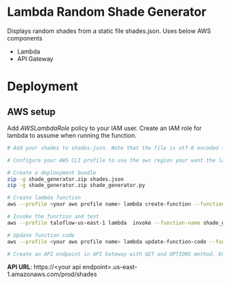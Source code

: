 # Lambda Random Shade Generator

Displays random shades from a static file shades.json. Uses below AWS components
* Lambda
* API Gateway

# Deployment

## AWS setup

Add _AWSLambdaRole_ policy to your IAM user. Create an IAM role for lambda to assume when running the function.

```bash
# Add your shades to shades.json. Note that the file is utf-8 encoded for displaying emojis etc.

# Configure your AWS CLI profile to use the aws region your want the lambda function to run from.

# Create a deplooyment bundle
zip -g shade_generator.zip shades.json
zip -g shade_generator.zip shade_generator.py

# Create lambda function
aws --profile <your aws profile name> lambda create-function --function-name shade_generator --zip-file fileb://shade_generator.zip --handler shade_generator.lambda_handler --runtime python3.9 --role arn:aws:iam::25XXXXXXX91:role/cdm-XXXXXX-lambda-role

# Invoke the function and test 
aws --profile taloflow-us-east-1 lambda  invoke --function-name shade_generator outfile

# Update function code
aws --profile <your aws profile name> lambda update-function-code --function-name shade_generator --zip-file fileb://shade_generator.zip

# Create an API endpoint in API Gateway with GET and OPTIONS method. Enable CORS support using Mock integration.
```

**API URL**: https://\<your api endpoint\>.us-east-1.amazonaws.com/prod/shades

